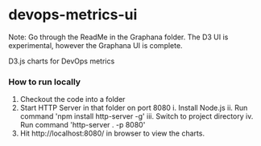 # devops-metrics-ui

Note: Go through the ReadMe in the Graphana folder. The D3 UI is experimental, however the Graphana UI is complete.


D3.js charts for DevOps metrics

### How to run locally
1. Checkout the code into a folder
2. Start HTTP Server in that folder on port 8080
    i. Install Node.js
    ii. Run command 'npm install http-server -g'
    iii. Switch to project directory
    iv. Run command 'http-server . -p 8080'
3. Hit http://localhost:8080/ in browser to view the charts.



